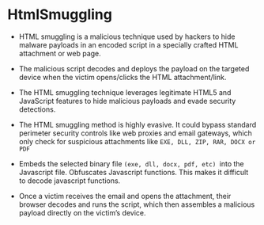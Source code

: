 # HtmlSmuggling
* HTML smuggling is a malicious technique used by hackers to hide malware payloads in an encoded script in a specially crafted HTML attachment or   web page. 
* The malicious script decodes and deploys the payload on the targeted device when the victim opens/clicks the HTML attachment/link.
* The HTML smuggling technique leverages legitimate HTML5 and JavaScript features to hide malicious payloads and evade security detections.

* The HTML smuggling method is highly evasive. It could bypass standard perimeter security controls like web proxies and email gateways, which only check for suspicious attachments like `EXE, DLL, ZIP, RAR, DOCX or PDF`
* Embeds the selected binary file `(exe, dll, docx, pdf, etc) `into the Javascript file. Obfuscates Javascript functions. This makes it difficult to decode javascript functions.

* Once a victim receives the email and opens the attachment, their browser decodes and runs the script, which then assembles a malicious payload directly on the victim’s device.
